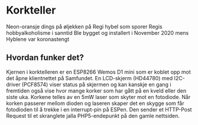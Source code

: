 # Korkteller
Neon-oransje dings på øljekken på Regi hybel som sporer Regis hobbyalkoholisme i sanntid
Ble bygget og installert i November 2020 mens Hyblene var koronastengt

## Hvordan funker det?
Kjernen i korktelleren er en ESP8266 Wemos D1 mini som er koblet opp mot det åpne klientnettet på Samfundet. En LCD-skjerm (HD44780) med I2C-driver (PCF8574) 
viser status på skjermen og kan kanskje en gang i fremtiden også vise hvor mange korker som har gått på en kveld eller den siste uka. Korkene telles av en 5mW laser
som skyter mot en fotodiode. Når korken passerer mellom dioden og laseren skaper det en skygge som får fotodioden til å trekke i en interrupt-pin på ESPen. 
Den sender et HTTP-Post Request til et skranglete jalla PHP5-endepunkt på den gamle nettsiden.
